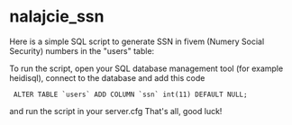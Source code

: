 # nalajcie_ssn

Here is a simple SQL script to generate SSN in fivem (Numery Social Security) numbers in the "users" table:

To run the script, open your SQL database management tool (for example heidisql), connect to the database and add this code

``` ALTER TABLE `users`
ADD COLUMN `ssn` int(11) DEFAULT NULL;```

and run the script in your server.cfg
That's all, good luck!
